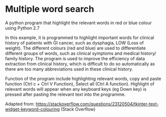 # Multiple word search
A python program that highlight the relevant words in red or blue colour using Python 2.7

In this example, it is programmed to highlight important words for clinical history of patients with GI cancer, such as dysphagia, LOW (Loss of weight). The different colours (red and blue) are used to differentiate different groups of words, such as clinical symptoms and medical history/ family history. The program is used to improve the efficiency of data extraction from clinical history, which is difficult to do so automatically as there are too many abbreviations used in these clinical history. 

Function of the program include highlighting relevant words, copy and paste function (Ctrl c + Ctrl V Function), Select all (Ctrl A function). Highlight of relevant words will appear when any keyboard keys (eg Down key) is pressed after pasting the relevant text into the programme.

Adapted from: https://stackoverflow.com/questions/23120504/tkinter-text-widget-keyword-colouring (Stack Overflow)
